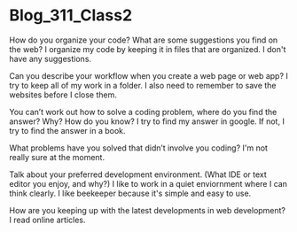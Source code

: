 # Blog_311_Class2

How do you organize your code? What are some suggestions you find on the web?
I organize my code by keeping it in files that are organized. I don't have any suggestions.

Can you describe your workflow when you create a web page or web app?
I try to keep all of my work in a folder. I also need to remember to save the websites before I close them.

You can’t work out how to solve a coding problem, where do you find the answer? Why? How do you know?
I try to find my answer in google. If not, I try to find the answer in a book.

What problems have you solved that didn’t involve you coding?
I'm not really sure at the moment.

Talk about your preferred development environment. (What IDE or text editor you enjoy, and why?)
I like to work in a quiet enviornment where I can think clearly. I like beekeeper because it's simple and easy to use.

How are you keeping up with the latest developments in web development?
I read online articles.
